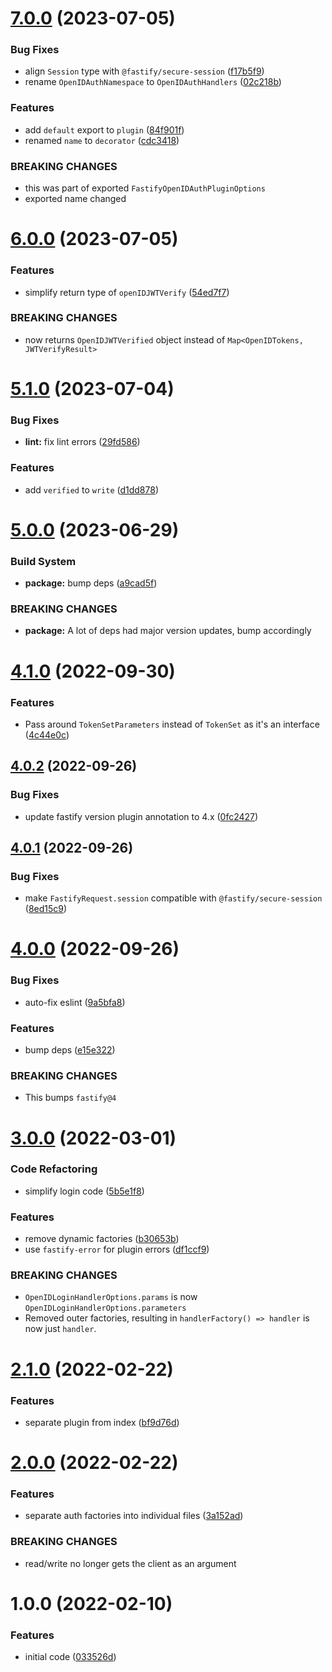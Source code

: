 # [7.0.0](https://github.com/mikaelkaron/fastify-openid-auth/compare/v6.0.0...v7.0.0) (2023-07-05)


### Bug Fixes

* align `Session` type with `@fastify/secure-session` ([f17b5f9](https://github.com/mikaelkaron/fastify-openid-auth/commit/f17b5f9dd0461ef1ebbfc6000a4a1ee0c0a29e9f))
* rename `OpenIDAuthNamespace` to `OpenIDAuthHandlers` ([02c218b](https://github.com/mikaelkaron/fastify-openid-auth/commit/02c218b00c970532a28f3cb218709d256f587317))


### Features

* add `default` export to `plugin` ([84f901f](https://github.com/mikaelkaron/fastify-openid-auth/commit/84f901f1b4a89aa2cf5567f6fb9002f8d1d9543e))
* renamed `name` to `decorator` ([cdc3418](https://github.com/mikaelkaron/fastify-openid-auth/commit/cdc3418ea8149d925d538e884d44e6658157051d))


### BREAKING CHANGES

* this was part of exported `FastifyOpenIDAuthPluginOptions`
* exported name changed

# [6.0.0](https://github.com/mikaelkaron/fastify-openid-auth/compare/v5.1.0...v6.0.0) (2023-07-05)


### Features

* simplify return type of  `openIDJWTVerify` ([54ed7f7](https://github.com/mikaelkaron/fastify-openid-auth/commit/54ed7f759b3200780084c8e3af4d32d322f70a86))


### BREAKING CHANGES

* now returns `OpenIDJWTVerified` object instead of `Map<OpenIDTokens, JWTVerifyResult>`

# [5.1.0](https://github.com/mikaelkaron/fastify-openid-auth/compare/v5.0.0...v5.1.0) (2023-07-04)


### Bug Fixes

* **lint:** fix lint errors ([29fd586](https://github.com/mikaelkaron/fastify-openid-auth/commit/29fd58687d1948a566e5a9cf3706ec17ab803b66))


### Features

* add `verified` to `write` ([d1dd878](https://github.com/mikaelkaron/fastify-openid-auth/commit/d1dd878c65c5259b1f5fecb6276c4860435aff15))

# [5.0.0](https://github.com/mikaelkaron/fastify-openid-auth/compare/v4.1.0...v5.0.0) (2023-06-29)


### Build System

* **package:** bump deps ([a9cad5f](https://github.com/mikaelkaron/fastify-openid-auth/commit/a9cad5f70de363fecc76176afcd563b597dd5759))


### BREAKING CHANGES

* **package:** A lot of deps had major version updates, bump accordingly

# [4.1.0](https://github.com/mikaelkaron/fastify-openid-auth/compare/v4.0.2...v4.1.0) (2022-09-30)


### Features

* Pass around `TokenSetParameters` instead of `TokenSet` as it's an interface ([4c44e0c](https://github.com/mikaelkaron/fastify-openid-auth/commit/4c44e0cf1067139d542ce8fb933485b6348a36d8))

## [4.0.2](https://github.com/mikaelkaron/fastify-openid-auth/compare/v4.0.1...v4.0.2) (2022-09-26)


### Bug Fixes

* update fastify version plugin annotation to 4.x ([0fc2427](https://github.com/mikaelkaron/fastify-openid-auth/commit/0fc2427331f74f1646c1ec8c35ce6f5c647a4ef8))

## [4.0.1](https://github.com/mikaelkaron/fastify-openid-auth/compare/v4.0.0...v4.0.1) (2022-09-26)


### Bug Fixes

* make `FastifyRequest.session` compatible with `@fastify/secure-session` ([8ed15c9](https://github.com/mikaelkaron/fastify-openid-auth/commit/8ed15c9f495583398b784316826aad157cb55517))

# [4.0.0](https://github.com/mikaelkaron/fastify-openid-auth/compare/v3.0.0...v4.0.0) (2022-09-26)


### Bug Fixes

* auto-fix eslint ([9a5bfa8](https://github.com/mikaelkaron/fastify-openid-auth/commit/9a5bfa82db5f0d201f7dc54242a54cf51f9574d9))


### Features

* bump deps ([e15e322](https://github.com/mikaelkaron/fastify-openid-auth/commit/e15e32283c3a1f50c239c1a2dbe7c9d4d8245e66))


### BREAKING CHANGES

* This bumps `fastify@4`

# [3.0.0](https://github.com/mikaelkaron/fastify-openid-auth/compare/v2.1.0...v3.0.0) (2022-03-01)


### Code Refactoring

* simplify login code ([5b5e1f8](https://github.com/mikaelkaron/fastify-openid-auth/commit/5b5e1f8502382b362efab04e74b24e05963b2c23))


### Features

* remove dynamic factories ([b30653b](https://github.com/mikaelkaron/fastify-openid-auth/commit/b30653b00d2c33745fc8f51201711575f99310ee))
* use `fastify-error` for plugin errors ([df1ccf9](https://github.com/mikaelkaron/fastify-openid-auth/commit/df1ccf930a6be499105d98d40236c2854da31b6a))


### BREAKING CHANGES

* `OpenIDLoginHandlerOptions.params` is now `OpenIDLoginHandlerOptions.parameters`
* Removed outer factories, resulting in `handlerFactory() => handler` is now just `handler`.

# [2.1.0](https://github.com/mikaelkaron/fastify-openid-auth/compare/v2.0.0...v2.1.0) (2022-02-22)


### Features

* separate plugin from index ([bf9d76d](https://github.com/mikaelkaron/fastify-openid-auth/commit/bf9d76d93e06e14cb7514e438fe5538d17a61550))

# [2.0.0](https://github.com/mikaelkaron/fastify-openid-auth/compare/v1.0.0...v2.0.0) (2022-02-22)


### Features

* separate auth factories into individual files ([3a152ad](https://github.com/mikaelkaron/fastify-openid-auth/commit/3a152adb421047f76df78d0c2b573a0fdb984835))


### BREAKING CHANGES

* read/write no longer gets the client as an argument

# 1.0.0 (2022-02-10)


### Features

* initial code ([033526d](https://github.com/mikaelkaron/fastify-openid-auth/commit/033526d6a0a45a39c52d0ae82ed6b2744c03feb3))
